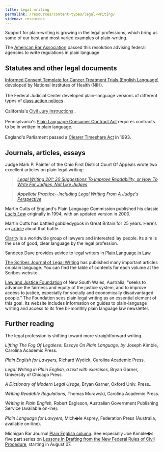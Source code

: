 ```yaml
---
title: Legal writing
permalink: /resources/content-types/legal-writing/
sidenav: resources
---
```


Support for plain-writing is growing in the legal professions, which bring us some of our best and most varied examples of plain-writing.

The [American Bar Association](../../populartopics/regulations/aba.cfm) passed this resolution advising federal agencies to write regulations in plain language.

## Statutes and other legal documents

[Informed Consent Template for Cancer Treatment Trials (English Language)](http://www.cancer.gov/clinicaltrials/understanding/simplification-of-informed-consent-docs/page3) developed by National Institutes of Health (NIH).<br>
<br>
The Federal Judicial Center developed plain–language versions of different types of [class action notices](http://classaction.findlaw.com/notice/fjcback.html) .<br><br>
California's [Civil Jury Instructions](http://www.courtinfo.ca.gov/jury/civiljuryinstructions/juryinst.htm) .<br><br>
Pennsylvania's [Plain Language Consumer Contract Act](http://library.findlaw.com/1999/Dec/1/126611.html) requires contracts to be in written in plain language.<br><br>
England's Parliament passed a [Clearer Timeshare Act](http://www.clearest.co.uk/files/LucidLawClearerTimeshar.pdf) in 1993.<br>

## Journals, articles, essays

Judge Mark P. Painter of the Ohio First District Court Of Appeals wrote two excellent articles on plain legal writing:

> [_Legal Writing 201: 30 Suggestions To Improve Readability, or How To Write For Judges, Not Like Judges_](http://www.plainlanguagenetwork.org/Legal/legalwriting.pdf)

> _[Appellate Practice--Including Legal Writing From A Judge's Perspective](http://www.plainlanguagenetwork.org/Resources/appellate.pdf)_

Martin Cutts of England's Plain Language Commission published his classic [_Lucid Law_](http://www.clearest.co.uk/files/LucidLawA-T.pdf) originally in 1994, with an updated version in 2000.

Martin Cutts has battled gobbledygook in Great Britain for 25 years. Here's an [article](http://www.clearest.co.uk/files/25thAnniversary.pdf) about that battle.

[Clarity](http://www.clarity-international.net/) is a worldwide group of lawyers and interested lay people. Its aim is the use of good, clear language by the legal profession.

Sandeep Dave provides advice to legal writers in [Plain Language in Law](http://www.llrx.com/features/plainlanguage.htm).

[The Scribes Journal of Legal Writing](http://scribes.org) has published many important articles on plain language. You can find the table of contents for each volume at the Scribes website.

[Law and Justice Foundation](http://www.lawfoundation.net.au/information) of New South Wales, Australia, "seeks to advance the fairness and equity of the justice system, and to improve access to justice, especially for socially and economically disadvantaged people." The Foundation sees plain legal writing as an essential element of this goal. Its website includes information on guides to plain-language writing and access to its free bi-monthly plain language law newsletter.

## Further reading

The legal profession is shifting toward more straightforward writing.

_Lifting The Fog Of Legalese: Essays On Plain Language, by_ Joseph Kimble, Carolina Academic Press.

_Plain English for Lawyers,_ Richard Wydick, Carolina Academic Press.

_Legal Writing in Plain English, a text with exercises,_ Bryan Garner, University of Chicago Press.

_A Dictionary of Modern Legal Usage,_ Bryan Garner, Oxford Univ. Press._._

_Writing Readable Regulations,_ Thomas Murawski, Carolina Academic Press.

_Writing in Plain English,_ Robert Eagleson, Australian Government Publishing Service (available on-lne).

_Plain Language for Lawyers_, Mich�le Asprey, Federation Press (Australia, available on-line).

Michigan Bar Journal [Plain English column](http://www.michbar.org/generalinfo/plainenglish/columns.cfm). See especially Joe Kimble�s five part series on [Lessons in Drafting from the New Federal Rules of Civil Procedure](http://www.michbar.org/journal/pdf/pdf4article1202.pdf), starting in August 07.
